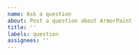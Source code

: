 ```yaml
---
name: Ask a question
about: Post a question about ArmorPaint
title: ''
labels: question
assignees: ''
---
```


<!-- Please search existing issues for potential duplicates before filing yours:
https://github.com/armory3d/armorpaint/issues?q=is%3Aissue
-->
